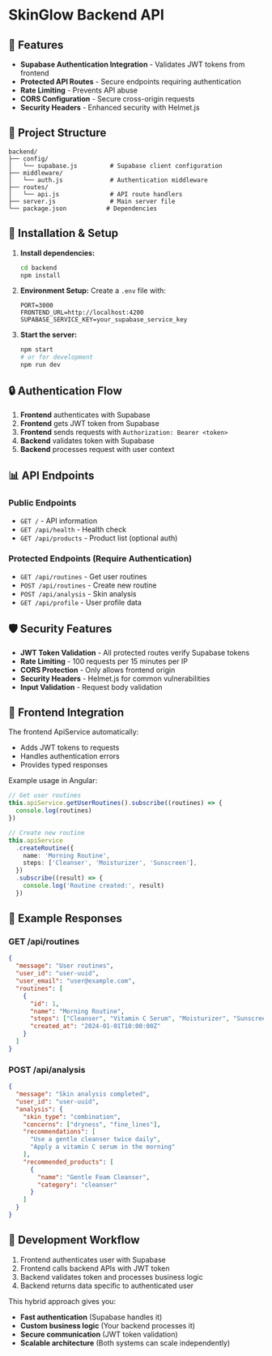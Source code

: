 # SkinGlow Backend API

## 🚀 Features

- **Supabase Authentication Integration** - Validates JWT tokens from frontend
- **Protected API Routes** - Secure endpoints requiring authentication
- **Rate Limiting** - Prevents API abuse
- **CORS Configuration** - Secure cross-origin requests
- **Security Headers** - Enhanced security with Helmet.js

## 📁 Project Structure

```
backend/
├── config/
│   └── supabase.js         # Supabase client configuration
├── middleware/
│   └── auth.js             # Authentication middleware
├── routes/
│   └── api.js              # API route handlers
├── server.js               # Main server file
└── package.json           # Dependencies
```

## 🔧 Installation & Setup

1. **Install dependencies:**

   ```bash
   cd backend
   npm install
   ```

2. **Environment Setup:**
   Create a `.env` file with:

   ```
   PORT=3000
   FRONTEND_URL=http://localhost:4200
   SUPABASE_SERVICE_KEY=your_supabase_service_key
   ```

3. **Start the server:**
   ```bash
   npm start
   # or for development
   npm run dev
   ```

## 🔒 Authentication Flow

1. **Frontend** authenticates with Supabase
2. **Frontend** gets JWT token from Supabase
3. **Frontend** sends requests with `Authorization: Bearer <token>`
4. **Backend** validates token with Supabase
5. **Backend** processes request with user context

## 📊 API Endpoints

### Public Endpoints

- `GET /` - API information
- `GET /api/health` - Health check
- `GET /api/products` - Product list (optional auth)

### Protected Endpoints (Require Authentication)

- `GET /api/routines` - Get user routines
- `POST /api/routines` - Create new routine
- `POST /api/analysis` - Skin analysis
- `GET /api/profile` - User profile data

## 🛡️ Security Features

- **JWT Token Validation** - All protected routes verify Supabase tokens
- **Rate Limiting** - 100 requests per 15 minutes per IP
- **CORS Protection** - Only allows frontend origin
- **Security Headers** - Helmet.js for common vulnerabilities
- **Input Validation** - Request body validation

## 🔗 Frontend Integration

The frontend ApiService automatically:

- Adds JWT tokens to requests
- Handles authentication errors
- Provides typed responses

Example usage in Angular:

```typescript
// Get user routines
this.apiService.getUserRoutines().subscribe((routines) => {
  console.log(routines)
})

// Create new routine
this.apiService
  .createRoutine({
    name: 'Morning Routine',
    steps: ['Cleanser', 'Moisturizer', 'Sunscreen'],
  })
  .subscribe((result) => {
    console.log('Routine created:', result)
  })
```

## 📝 Example Responses

### GET /api/routines

```json
{
  "message": "User routines",
  "user_id": "user-uuid",
  "user_email": "user@example.com",
  "routines": [
    {
      "id": 1,
      "name": "Morning Routine",
      "steps": ["Cleanser", "Vitamin C Serum", "Moisturizer", "Sunscreen"],
      "created_at": "2024-01-01T10:00:00Z"
    }
  ]
}
```

### POST /api/analysis

```json
{
  "message": "Skin analysis completed",
  "user_id": "user-uuid",
  "analysis": {
    "skin_type": "combination",
    "concerns": ["dryness", "fine_lines"],
    "recommendations": [
      "Use a gentle cleanser twice daily",
      "Apply a vitamin C serum in the morning"
    ],
    "recommended_products": [
      {
        "name": "Gentle Foam Cleanser",
        "category": "cleanser"
      }
    ]
  }
}
```

## 🔄 Development Workflow

1. Frontend authenticates user with Supabase
2. Frontend calls backend APIs with JWT token
3. Backend validates token and processes business logic
4. Backend returns data specific to authenticated user

This hybrid approach gives you:

- **Fast authentication** (Supabase handles it)
- **Custom business logic** (Your backend processes it)
- **Secure communication** (JWT token validation)
- **Scalable architecture** (Both systems can scale independently)
